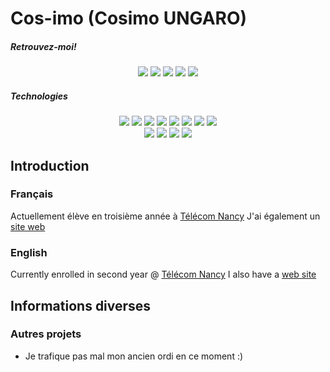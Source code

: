 # Cos-imo (Cosimo UNGARO)

##### Retrouvez-moi!

<p align="center">
  <a href="https://www.root-me.org/cos-imo?q=%2Ffabdeldongo&inc=score&lang=fr"><img src="https://img.shields.io/badge/fabdeldongo_2375_points-black?logo=rootme"/></a>
  <img src="https://img.shields.io/badge/CryptoHack_%3A_fabdeldongo-865_points-orange?link=https%3A%2F%2Fcryptohack.org%2Fuser%2Ffabdeldongo%2F"/>
  <a href="cosimoungaro.fr"><img src="https://img.shields.io/badge/Portfolio-cosimoungaro.fr-blue"/></a>
  <a href="https://leetcode.com/u/cos-imo/"><img src="https://img.shields.io/badge/leetcode-cos--imo-black?logo=leetcode"/></a>
  <a href="https://github.com/cos-imo/AdventOfCode"><img src="https://img.shields.io/badge/AdventOfCode-53_stars-FFFF66?logo=adventofcode"/></a>
</p>

##### Technologies

<p align="center">
  <img src="https://img.shields.io/badge/-Git-F05032?logo=git&logoColor=white"/>
  <img src="https://img.shields.io/badge/-Python-3776AB?logo=python&logoColor=white"/>
  <img src="https://img.shields.io/badge/-C-A8B9CC?logo=C&logoColor=white"/>
  <img src="https://img.shields.io/badge/-HTML-E34F26?logo=HTML5&logoColor=white"/>
  <img src="https://img.shields.io/badge/-CSS-1572B6?logo=CSS3&logoColor=white"/>
  <img src="https://img.shields.io/badge/-Tailwind-06B6D4?logo=tailwindcss&logoColor=white"/>
  <img src="https://img.shields.io/badge/-Ruby-CC342D?logo=ruby&logoColor=white"/>
  <img src="https://img.shields.io/badge/-SQLite-003B57?logo=sqlite&logoColor=white"/>
  <br>
  <img src="https://img.shields.io/badge/-PostGreSQL-4169E1?logo=postgresql&logoColor=white"/>
  <img src="https://img.shields.io/badge/-Javascript-F7DF1E?logo=javascript&logoColor=white"/>
  <img src="https://img.shields.io/badge/-NodeJS-339933?logo=node.js&logoColor=white"/>
  <img src="https://img.shields.io/badge/-Vim/NVim-019733?logo=vim&logoColor=white"/>
</p>

## Introduction
### Français
Actuellement élève en troisième année à [Télécom Nancy](https://telecomnancy.univ-lorraine.fr)
J'ai également un [site web](cosimoungaro.fr) 
### English
Currently enrolled in second year @ [Télécom Nancy](https://telecomnancy.univ-lorraine.fr)
I also have a [web site](cosimoungaro.fr)

## Informations diverses

### Autres projets
* Je trafique pas mal mon ancien ordi en ce moment :)
